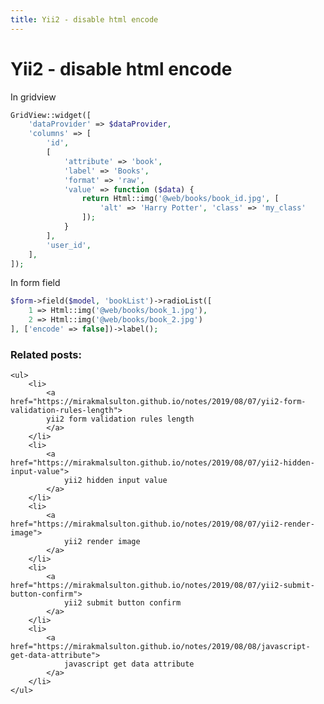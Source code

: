 ```yaml
---
title: Yii2 - disable html encode
---
```


<h1 class="header">Yii2 - disable html encode</h1>

In gridview
```php
GridView::widget([
    'dataProvider' => $dataProvider,
    'columns' => [
        'id',
        [
            'attribute' => 'book',
            'label' => 'Books',
            'format' => 'raw',
            'value' => function ($data) {
                return Html::img('@web/books/book_id.jpg', [
                    'alt' => 'Harry Potter', 'class' => 'my_class'
                ]);
            }
        ],
        'user_id',
    ],
]);
```

In form field
```php
$form->field($model, 'bookList')->radioList([
    1 => Html::img('@web/books/book_1.jpg'),
    2 => Html::img('@web/books/book_2.jpg')
], ['encode' => false])->label();
```


<div class="related_posts_block">
    <h3>Related posts:</h3>

    <ul>
        <li>
            <a href="https://mirakmalsulton.github.io/notes/2019/08/07/yii2-form-validation-rules-length">
            yii2 form validation rules length
            </a>
        </li>
        <li>
            <a href="https://mirakmalsulton.github.io/notes/2019/08/07/yii2-hidden-input-value">
                yii2 hidden input value
            </a>
        </li>
        <li>
            <a href="https://mirakmalsulton.github.io/notes/2019/08/07/yii2-render-image">
                yii2 render image
            </a>
        </li>
        <li>
            <a href="https://mirakmalsulton.github.io/notes/2019/08/07/yii2-submit-button-confirm">
                yii2 submit button confirm
            </a>
        </li>
        <li>
            <a href="https://mirakmalsulton.github.io/notes/2019/08/08/javascript-get-data-attribute">
                javascript get data attribute
            </a>
        </li>
    </ul>
</div>